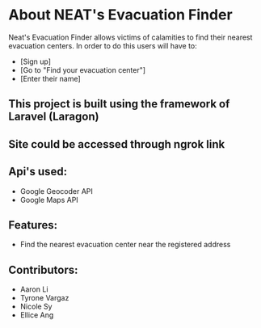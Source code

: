 
# About NEAT's Evacuation Finder 

Neat's Evacuation Finder allows victims of calamities to find their nearest evacuation centers. In order to do this users will have to:

- [Sign up]
- [Go to "Find your evacuation center"]
- [Enter their name]

## This project is built using the framework of Laravel (Laragon)

## Site could be accessed through ngrok link

## Api's used:
- Google Geocoder API  
- Google Maps API

## Features:
- Find the nearest evacuation center near the registered address

## Contributors:
- Aaron Li 
- Tyrone Vargaz
- Nicole Sy 
- Ellice Ang 